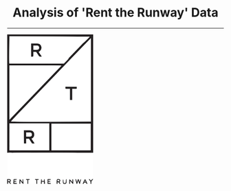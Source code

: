 # <center>Analysis of 'Rent the Runway' Data</center>
***
![Rent_the_Runway_Logo.png](pictures/Rent_the_Runway_Logo.png)

